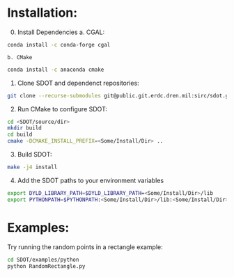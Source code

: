 # Installation:

0. Install Dependencies
   a. CGAL:
```bash
conda install -c conda-forge cgal
```
    b. CMake
```bash
conda install -c anaconda cmake
```

1. Clone SDOT and dependenct repositories:
```bash
git clone --recurse-submodules git@public.git.erdc.dren.mil:sirc/sdot.git
```

2. Run CMake to configure SDOT:
```bash
cd <SDOT/source/dir>
mkdir build
cd build
cmake -DCMAKE_INSTALL_PREFIX=<Some/Install/Dir> ..
```

3. Build SDOT:
```bash
make -j4 install
```

4. Add the SDOT paths to your environment variables 
```bash
export DYLD_LIBRARY_PATH=$DYLD_LIBRARY_PATH=<Some/Install/Dir>/lib
export PYTHONPATH=$PYTHONPATH:<Some/Install/Dir>/lib:<Some/Install/Dir>/lib/python/
```
    
# Examples:
Try running the random points in a rectangle example:
```bash
cd SDOT/examples/python
python RandomRectangle.py
```